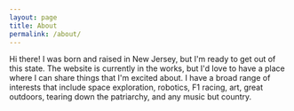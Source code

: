 ```yaml
---
layout: page
title: About
permalink: /about/
---
```


Hi there! I was born and raised in New Jersey, but I'm ready to get out of this state.
The website is currently in the works, but I'd love to have a place where I can share 
things that I'm excited about. I have a broad range of interests that include space exploration,
robotics, F1 racing, art, great outdoors, tearing down the patriarchy, and any music but country.
